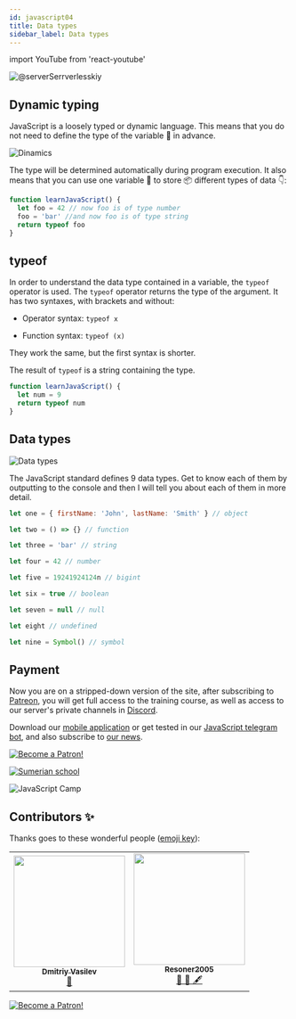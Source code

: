 ```yaml
---
id: javascript04
title: Data types
sidebar_label: Data types
---
```


import YouTube from 'react-youtube'

![@serverSerrverlesskiy](/img/javascript/headers/04.jpg)

## Dynamic typing

JavaScript is a loosely typed or dynamic language. This means that you do not need to define the type of the variable 🔔 in advance.

![Dinamics](https://media.giphy.com/media/26uf759LlDftqZNVm/giphy.gif)

The type will be determined automatically during program execution. It also means that you can use one variable 🔔 to store 📦 different types of data 👇:

```jsx live
function learnJavaScript() {
  let foo = 42 // now foo is of type number
  foo = 'bar' //and now foo is of type string
  return typeof foo
}
```

<!-- ## Video

<YouTube videoId="1zXZCVbNbkQ" /> -->

## typeof

In order to understand the data type contained in a variable, the `typeof` operator is used. The `typeof` operator returns the type of the argument.
It has two syntaxes, with brackets and without:

- Operator syntax: `typeof x`

- Function syntax: `typeof (x)`

They work the same, but the first syntax is shorter.

The result of `typeof` is a string containing the type.

```jsx live
function learnJavaScript() {
  let num = 9
  return typeof num
}
```

## Data types

![Data types](https://media.giphy.com/media/NPXkCN2FutVO1Nt4P9/giphy.gif)

The JavaScript standard defines 9 data types. Get to know each of them by outputting to the console and then I will tell you about each of them in more detail.

```javascript
let one = { firstName: 'John', lastName: 'Smith' } // object

let two = () => {} // function

let three = 'bar' // string

let four = 42 // number

let five = 19241924124n // bigint

let six = true // boolean

let seven = null // null

let eight // undefined

let nine = Symbol() // symbol
```

## Payment

Now you are on a stripped-down version of the site, after subscribing to [Patreon](https://www.patreon.com/javascriptcamp), you will get full access to the training course, as well as access to our server's private channels in [Discord](https://discord.gg/6GDAfXn).

Download our [mobile application](http://onelink.to/njhc95) or get tested in our [JavaScript telegram bot](https://t.me/javascriptcamp_bot), and also subscribe to [our news](https://t.me/javascriptapp).

[![Become a Patron!](/Img/logo/patreon.jpg)](https://www.patreon.com/bePatron?u=31769291)


[![Sumerian school](/img/app.jpg)](http://onelink.to/njhc95)

![JavaScript Camp](/img/bandlink.png)

## Contributors ✨

Thanks goes to these wonderful people ([emoji key](https://allcontributors.org/docs/en/emoji-key)):

<table>
  <tr>
    <td align="center"><a href="https://fullstackserverless.github.io/"><img src="https://avatars0.githubusercontent.com/u/6774813?v=4?s=200" width="200px;" alt=""/><br /><sub><b>Dmitriy Vasilev</b></sub></a><br /> <a href="https://github.com/gHashTag/react-native-village/commits?author=gHashTag" title="Documentation">📖</a></td>
    <td align="center"><a href="https://github.com/Resoner2005"><img src="https://avatars1.githubusercontent.com/u/75675814?v=4?s=200" width="200px;" alt=""/><br /><sub><b>Resoner2005</b></sub></a><br /><a href="https://github.com/gHashTag/react-native-village/issues?q=author%3AResoner2005" title="Bug reports">🐛 🎨 🖋</a></td>
  </tr>
  
</table>

[![Become a Patron!](/img/logo/patreon.jpg)](https://www.patreon.com/bePatron?u=31769291)

